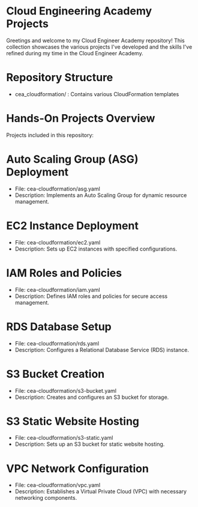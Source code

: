 # Cloud Engineering Academy Projects

Greetings and welcome to my Cloud Engineer Academy repository! This collection showcases the various projects I've developed and the skills I've refined during my time in the Cloud Engineer Academy.

# Repository Structure 
* cea_cloudformation/ : Contains various CloudFormation templates

# Hands-On Projects Overview
Projects included in this repository:

# Auto Scaling Group (ASG) Deployment
- File: cea-cloudformation/asg.yaml
- Description: Implements an Auto Scaling Group for dynamic resource management.

# EC2 Instance Deployment
- File: cea-cloudformation/ec2.yaml
- Description: Sets up EC2 instances with specified configurations.

# IAM Roles and Policies
- File: cea-cloudformation/iam.yaml
- Description: Defines IAM roles and policies for secure access management.

# RDS Database Setup
- File: cea-cloudformation/rds.yaml
- Description: Configures a Relational Database Service (RDS) instance.

# S3 Bucket Creation
- File: cea-cloudformation/s3-bucket.yaml
- Description: Creates and configures an S3 bucket for storage.

# S3 Static Website Hosting
- File: cea-cloudformation/s3-static.yaml
- Description: Sets up an S3 bucket for static website hosting.

# VPC Network Configuration
- File: cea-cloudformation/vpc.yaml
- Description: Establishes a Virtual Private Cloud (VPC) with necessary networking components.
